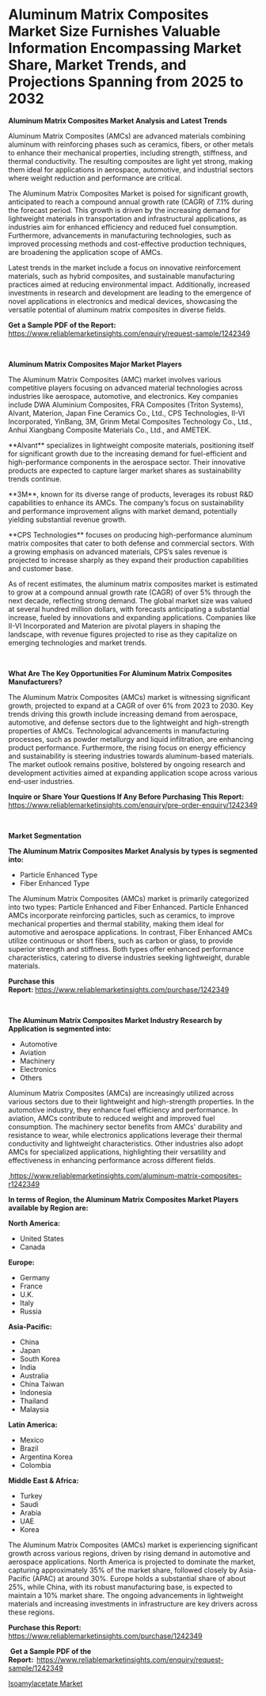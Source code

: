<p><h1>Aluminum Matrix Composites Market Size Furnishes Valuable Information Encompassing Market Share, Market Trends, and Projections Spanning from 2025 to 2032</h1></p><p><strong>Aluminum Matrix Composites Market Analysis and Latest Trends</strong></p>
<p><p>Aluminum Matrix Composites (AMCs) are advanced materials combining aluminum with reinforcing phases such as ceramics, fibers, or other metals to enhance their mechanical properties, including strength, stiffness, and thermal conductivity. The resulting composites are light yet strong, making them ideal for applications in aerospace, automotive, and industrial sectors where weight reduction and performance are critical.</p><p>The Aluminum Matrix Composites Market is poised for significant growth, anticipated to reach a compound annual growth rate (CAGR) of 7.1% during the forecast period. This growth is driven by the increasing demand for lightweight materials in transportation and infrastructural applications, as industries aim for enhanced efficiency and reduced fuel consumption. Furthermore, advancements in manufacturing technologies, such as improved processing methods and cost-effective production techniques, are broadening the application scope of AMCs.</p><p>Latest trends in the market include a focus on innovative reinforcement materials, such as hybrid composites, and sustainable manufacturing practices aimed at reducing environmental impact. Additionally, increased investments in research and development are leading to the emergence of novel applications in electronics and medical devices, showcasing the versatile potential of aluminum matrix composites in diverse fields.</p></p>
<p><strong>Get a Sample PDF of the Report:&nbsp;</strong> <a href="https://www.reliablemarketinsights.com/enquiry/request-sample/1242349?utm_campaign=3361&utm_medium=2&utm_source=Github&utm_content=ia&utm_term=02042025&utm_id=aluminum-matrix-composites">https://www.reliablemarketinsights.com/enquiry/request-sample/1242349</a></p>
<p>&nbsp;</p>
<p><strong>Aluminum Matrix Composites Major Market Players</strong></p>
<p><p>The Aluminum Matrix Composites (AMC) market involves various competitive players focusing on advanced material technologies across industries like aerospace, automotive, and electronics. Key companies include DWA Aluminium Composites, FRA Composites (Triton Systems), Alvant, Materion, Japan Fine Ceramics Co., Ltd., CPS Technologies, II-VI Incorporated, YinBang, 3M, Grinm Metal Composites Technology Co., Ltd., Anhui Xiangbang Composite Materials Co., Ltd., and AMETEK.</p><p>**Alvant** specializes in lightweight composite materials, positioning itself for significant growth due to the increasing demand for fuel-efficient and high-performance components in the aerospace sector. Their innovative products are expected to capture larger market shares as sustainability trends continue.</p><p>**3M**, known for its diverse range of products, leverages its robust R&D capabilities to enhance its AMCs. The company’s focus on sustainability and performance improvement aligns with market demand, potentially yielding substantial revenue growth.</p><p>**CPS Technologies** focuses on producing high-performance aluminum matrix composites that cater to both defense and commercial sectors. With a growing emphasis on advanced materials, CPS’s sales revenue is projected to increase sharply as they expand their production capabilities and customer base.</p><p>As of recent estimates, the aluminum matrix composites market is estimated to grow at a compound annual growth rate (CAGR) of over 5% through the next decade, reflecting strong demand. The global market size was valued at several hundred million dollars, with forecasts anticipating a substantial increase, fueled by innovations and expanding applications. Companies like II-VI Incorporated and Materion are pivotal players in shaping the landscape, with revenue figures projected to rise as they capitalize on emerging technologies and market trends.</p></p>
<p>&nbsp;</p>
<p><strong>What Are The Key Opportunities For Aluminum Matrix Composites Manufacturers?</strong></p>
<p><p>The Aluminum Matrix Composites (AMCs) market is witnessing significant growth, projected to expand at a CAGR of over 6% from 2023 to 2030. Key trends driving this growth include increasing demand from aerospace, automotive, and defense sectors due to the lightweight and high-strength properties of AMCs. Technological advancements in manufacturing processes, such as powder metallurgy and liquid infiltration, are enhancing product performance. Furthermore, the rising focus on energy efficiency and sustainability is steering industries towards aluminum-based materials. The market outlook remains positive, bolstered by ongoing research and development activities aimed at expanding application scope across various end-user industries.</p></p>
<p><strong>Inquire or Share Your Questions If Any Before Purchasing This Report:</strong> <a href="https://www.reliablemarketinsights.com/enquiry/pre-order-enquiry/1242349?utm_campaign=3361&utm_medium=2&utm_source=Github&utm_content=ia&utm_term=02042025&utm_id=aluminum-matrix-composites">https://www.reliablemarketinsights.com/enquiry/pre-order-enquiry/1242349</a></p>
<p>&nbsp;</p>
<p><strong>Market Segmentation</strong></p>
<p><strong>The Aluminum Matrix Composites Market Analysis by types is segmented into:</strong></p>
<p><ul><li>Particle Enhanced Type</li><li>Fiber Enhanced Type</li></ul></p>
<p><p>The Aluminum Matrix Composites (AMCs) market is primarily categorized into two types: Particle Enhanced and Fiber Enhanced. Particle Enhanced AMCs incorporate reinforcing particles, such as ceramics, to improve mechanical properties and thermal stability, making them ideal for automotive and aerospace applications. In contrast, Fiber Enhanced AMCs utilize continuous or short fibers, such as carbon or glass, to provide superior strength and stiffness. Both types offer enhanced performance characteristics, catering to diverse industries seeking lightweight, durable materials.</p></p>
<p><strong>Purchase this Report:&nbsp;</strong><a href="https://www.reliablemarketinsights.com/purchase/1242349?utm_campaign=3361&utm_medium=2&utm_source=Github&utm_content=ia&utm_term=02042025&utm_id=aluminum-matrix-composites">https://www.reliablemarketinsights.com/purchase/1242349</a></p>
<p>&nbsp;</p>
<p><strong>The Aluminum Matrix Composites Market Industry Research by Application is segmented into:</strong></p>
<p><ul><li>Automotive</li><li>Aviation</li><li>Machinery</li><li>Electronics</li><li>Others</li></ul></p>
<p><p>Aluminum Matrix Composites (AMCs) are increasingly utilized across various sectors due to their lightweight and high-strength properties. In the automotive industry, they enhance fuel efficiency and performance. In aviation, AMCs contribute to reduced weight and improved fuel consumption. The machinery sector benefits from AMCs' durability and resistance to wear, while electronics applications leverage their thermal conductivity and lightweight characteristics. Other industries also adopt AMCs for specialized applications, highlighting their versatility and effectiveness in enhancing performance across different fields.</p></p>
<p><a href="https://www.reliablemarketinsights.com/aluminum-matrix-composites-r1242349?utm_campaign=3361&utm_medium=2&utm_source=Github&utm_content=ia&utm_term=02042025&utm_id=aluminum-matrix-composites">&nbsp;https://www.reliablemarketinsights.com/aluminum-matrix-composites-r1242349</a></p>
<p><strong>In terms of Region, the Aluminum Matrix Composites Market Players available by Region are:</strong></p>
<p>
    <p> <strong> North America: </strong>
        <ul>
            <li>United States</li>
            <li>Canada</li>
        </ul>
        </p> 
    <p> <strong> Europe: </strong>
        <ul>
            <li>Germany</li>
            <li>France</li>
            <li>U.K.</li>
            <li>Italy</li>
            <li>Russia</li>
        </ul>
        </p> 
    <p> <strong> Asia-Pacific: </strong>
        <ul>
            <li>China</li>
            <li>Japan</li>
            <li>South Korea</li>
            <li>India</li>
            <li>Australia</li>
            <li>China Taiwan</li>
            <li>Indonesia</li>
            <li>Thailand</li>
            <li>Malaysia</li>
        </ul>
        </p> 
    <p> <strong> Latin America: </strong>
        <ul>
            <li>Mexico</li>
            <li>Brazil</li>
            <li>Argentina Korea</li>
            <li>Colombia</li>
        </ul>
        </p> 
    <p> <strong> Middle East & Africa: </strong>
        <ul>
            <li>Turkey</li>
            <li>Saudi</li>
            <li>Arabia</li>
            <li>UAE</li>
            <li>Korea</li>
        </ul>
    </p>
    </p>
<p><p>The Aluminum Matrix Composites (AMCs) market is experiencing significant growth across various regions, driven by rising demand in automotive and aerospace applications. North America is projected to dominate the market, capturing approximately 35% of the market share, followed closely by Asia-Pacific (APAC) at around 30%. Europe holds a substantial share of about 25%, while China, with its robust manufacturing base, is expected to maintain a 10% market share. The ongoing advancements in lightweight materials and increasing investments in infrastructure are key drivers across these regions.</p></p>
<p><strong>Purchase this Report: </strong><a href="https://www.reliablemarketinsights.com/purchase/1242349?utm_campaign=3361&utm_medium=2&utm_source=Github&utm_content=ia&utm_term=02042025&utm_id=aluminum-matrix-composites">https://www.reliablemarketinsights.com/purchase/1242349</a></p>
<p>&nbsp;<strong>Get a Sample PDF of the Report:&nbsp;&nbsp;</strong><a href="https://www.reliablemarketinsights.com/enquiry/request-sample/1242349?utm_campaign=3361&utm_medium=2&utm_source=Github&utm_content=ia&utm_term=02042025&utm_id=aluminum-matrix-composites">https://www.reliablemarketinsights.com/enquiry/request-sample/1242349</a></p>
<p><strong></strong></p>
<p><p><a href="https://github.com/mudgeadamsvx/Market-Research-Report-List-1/blob/main/isoamylacetate-market.md?utm_campaign=3361&utm_medium=2&utm_source=Github&utm_content=ia&utm_term=02042025&utm_id=aluminum-matrix-composites">Isoamylacetate Market</a></p></p>